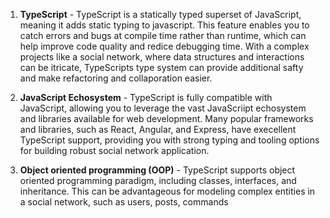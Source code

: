 
1. **TypeScript** - TypeScript is a statically typed superset of JavaScript, meaning it adds static typing to javascript. This feature enables you to catch errors and bugs at compile time rather than runtime, which can help improve code quality and redice debugging time. With a complex projects like a social network, where data structures and interactions can be itricate, TypeScripts type system can provide additional safty and make refactoring and collaporation easier.

2. **JavaScript Echosystem** - TypeScript is fully compatible with JavaScript, allowing you to leverage the vast JavaScriipt echosystem and libraries available for web development. Many popular frameworks and libraries, such as React, Angular, and Express, have execellent TypeScript support, providing you with strong typing and tooling options for building robust social network application.

3. **Object oriented programming (OOP)** - TypeScript supports object oriented programming paradigm, including classes, interfaces, and inheritance. This can be advantageous for modeling complex entities in a social network, such as users, posts, commands  